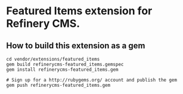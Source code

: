 # Featured Items extension for Refinery CMS.

## How to build this extension as a gem

    cd vendor/extensions/featured_items
    gem build refinerycms-featured_items.gemspec
    gem install refinerycms-featured_items.gem

    # Sign up for a http://rubygems.org/ account and publish the gem
    gem push refinerycms-featured_items.gem
